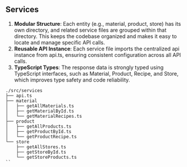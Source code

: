 ## Services
1. **Modular Structure**: Each entity (e.g., material, product, store) has its own directory, and related service files are grouped within that directory. This keeps the codebase organized and makes it easy to locate and manage specific API calls.
2. **Reusable API Instance**: Each service file imports the centralized api instance from api.ts, ensuring consistent configuration across all API calls.
3. **TypeScript Types**: The response data is strongly typed using TypeScript interfaces, such as Material, Product, Recipe, and Store, which improves type safety and code reliability. 
```
./src/services
├── api.ts
├── material
│   ├── getAllMaterials.ts
│   ├── getMaterialById.ts
│   └── getMaterialRecipes.ts
├── product
│   ├── getAllProducts.ts
│   ├── getProductById.ts
│   └── getProductRecipe.ts
└── store
    ├── getAllStores.ts
    ├── getStoreById.ts
    └── getStoreProducts.ts
``

